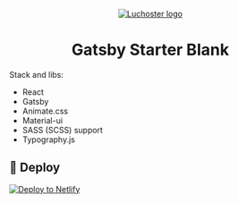 <p align="center">
  <a href="https://lucho.dev/">
    <img alt="Luchoster logo" src="https://lucho.dev/icons/icon-192x192.png" />
  </a>
</p>
<h1 align="center">
  Gatsby Starter Blank
</h1>


Stack and libs:

* React
* Gatsby
* Animate.css
* Material-ui
* SASS (SCSS) support
* Typography.js

## 💫 Deploy

[![Deploy to Netlify](https://www.netlify.com/img/deploy/button.svg)](https://app.netlify.com/start/deploy?repository=https://github.com/luchoster/gatsby-starter-luchoster)

